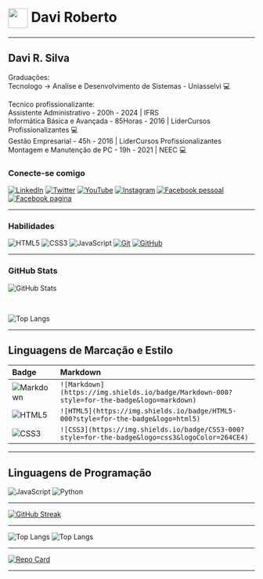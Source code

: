 <h1>
    <a href="https://github.com/SrBogolhao">
     <img align="center" width="40px" src="https://avatars.githubusercontent.com/u/94186012?v=4"></a>
    <span> Davi Roberto </span>
</h1>

---

## Davi R. Silva

Graduações:<br>
Tecnologo -> Analise e Desenvolvimento de Sistemas - Uniasselvi :computer:<br>

Tecnico profissionalizante:<br>
Assistente Administrativo - 200h - 2024 | IFRS <br>
Informática Básica e Avançada - 85Horas - 2016 | LiderCursos Profissionalizantes :computer: <br>
Gestão Empresarial - 45h - 2016 | LiderCursos Profissionalizantes <br>
Montagem e Manutenção de PC - 19h - 2021 | NEEC :computer: <br>

### Conecte-se comigo
[![LinkedIn](https://img.shields.io/badge/-LinkedIn-000?style=for-the-badge&logo=linkedin&logoColor=30A3DC)](http://www.linkedin.com/in/davi-silva-stagemec)
[![Twitter](https://img.shields.io/badge/Twitter-000?style=for-the-badge&logo=twitter)](https://twitter.com/stagemec)
[![YouTube](https://img.shields.io/badge/YouTube-000?style=for-the-badge&logo=YouTube)](https://www.youtube.com/@stagemec)
[![Instagram](https://img.shields.io/badge/Instagram-000?style=for-the-badge&logo=instagram)](https://www.instagram.com/stagemec/)
[![Facebook pessoal](https://img.shields.io/badge/Facebook-000?style=for-the-badge&logo=facebook)](https://www.facebook.com/stagemec/)
[![Facebook pagina](https://img.shields.io/badge/Facebook-000?style=for-the-badge&logo=facebook)](https://www.facebook.com/stagemecpage)

---

### Habilidades
![HTML5](https://img.shields.io/badge/HTML-000?style=for-the-badge&logo=html5&logoColor=30A3DC)
![CSS3](https://img.shields.io/badge/CSS3-000?style=for-the-badge&logo=css3&logoColor=E94D5F)
![JavaScript](https://img.shields.io/badge/JavaScript-000?style=for-the-badge&logo=javascript&logoColor=30A3DC)
[![Git](https://img.shields.io/badge/Git-000?style=for-the-badge&logo=git&logoColor=E94D5F)](https://git-scm.com/doc) 
[![GitHub](https://img.shields.io/badge/GitHub-000?style=for-the-badge&logo=github&logoColor=30A3DC)](https://docs.github.com/)

---

### GitHub Stats
![GitHub Stats](https://github-readme-stats.vercel.app/api?username=Stagemec&theme=transparent&bg_color=204&border_color=888&show_icons=true&icon_color=0F0&title_color=0F0&text_color=FFF) 

<br>

![Top Langs](https://github-readme-stats-git-masterrstaa-rickstaa.vercel.app/api/top-langs/?Stagemec&layout=compact&bg_color=010&border_color=FFF&title_color=0F0&text_color=FFF)

---

## Linguagens de Marcação e Estilo
<table>
  <thead>
    <tr align="left">
      <th>Badge</th>
      <th>Markdown</th>
    </tr>
  </thead>
  <tbody align="left">
    <tr>
      <td>
        <img align="center" alt="Markdown" src="https://img.shields.io/badge/Markdown-000?style=for-the-badge&logo=markdown">
      </td>
      <td>
        <code>![Markdown](https://img.shields.io/badge/Markdown-000?style=for-the-badge&logo=markdown)</code>
      </td>
    </tr>
    <tr>
      <td>
        <img align="center" alt="HTML5" src="https://img.shields.io/badge/HTML5-000?style=for-the-badge&logo=html5">
      </td>
      <td>
        <code>![HTML5](https://img.shields.io/badge/HTML5-000?style=for-the-badge&logo=html5)</code>
      </td>
    </tr>
    <tr>
      <td>
        <img align="center" alt="CSS3" src="https://img.shields.io/badge/CSS3-000?style=for-the-badge&logo=css3&logoColor=264CE4">
      </td>
      <td>
        <code>![CSS3](https://img.shields.io/badge/CSS3-000?style=for-the-badge&logo=css3&logoColor=264CE4)</code>
      </td>
    </tr>
  </tbody>
  <tfoot></tfoot>
</table>
            
---

## Linguagens de Programação
![JavaScript](https://img.shields.io/badge/JavaScript-000?style=for-the-badge&logo=javascript)
![Python](https://img.shields.io/badge/Python-000?style=for-the-badge&logo=python)

---

[![GitHub Streak](https://streak-stats.demolab.com/?user=Stagemec&theme=bear&background=000&border=000&dates=5ff)](https://git.io/streak-stats)

---

![Top Langs](https://github-readme-stats-git-masterrstaa-rickstaa.vercel.app/api/top-langs/?username=Stagemec&bg_color=030&border_color=30A3DC&title_color=ff5&text_color=FFF)
![Top Langs](https://github-readme-stats-git-masterrstaa-rickstaa.vercel.app/api/top-langs/?username=Stagemec&layout=compact&bg_color=030&border_color=30A3DC&title_color=ff5&text_color=FFF)

---
[![Repo Card](https://github-readme-stats.vercel.app/api/pin/?username=Stagemec&repo=Monitoravali&bg_color=000&border_color=30A3DC&show_icons=true&icon_color=30A3DC&title_color=fff&text_color=FFF)](https://github.com/SrBogolhao/Monitoravali)

---

